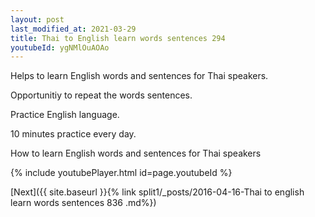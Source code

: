 ```yaml
---
layout: post
last_modified_at: 2021-03-29
title: Thai to English learn words sentences 294 
youtubeId: ygNMlOuAOAo
---
```

 
 
Helps to learn English words and sentences for Thai speakers.

Opportunitiy to repeat the words sentences. 

Practice English language. 
 
10 minutes practice every day. 
 
How to learn English words and sentences for Thai speakers 
 
{% include youtubePlayer.html id=page.youtubeId %}
 
 
[Next]({{ site.baseurl }}{% link  split1/_posts/2016-04-16-Thai to english learn words sentences 836 .md%})
 
